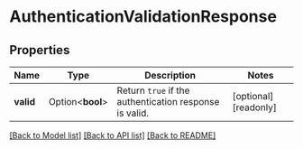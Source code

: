 # AuthenticationValidationResponse

## Properties

Name | Type | Description | Notes
------------ | ------------- | ------------- | -------------
**valid** | Option<**bool**> | Return `true` if the authentication response is valid. | [optional][readonly]

[[Back to Model list]](../README.md#documentation-for-models) [[Back to API list]](../README.md#documentation-for-api-endpoints) [[Back to README]](../README.md)


